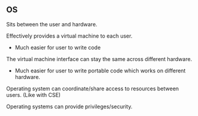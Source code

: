 ## OS 

Sits between the user and hardware. 

Effectively provides a virtual machine to each user. 

- Much easier for user to write code

The virtual machine interface can stay the same across different hardware.
- Much easier for user to write portable code which works on different hardware.

Operating system can coordinate/share access to resources between users. (Like with CSE)

Operating systems can provide privileges/security. 

